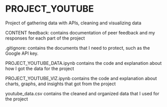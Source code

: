 # PROJECT_YOUTUBE
Project of gathering data with APIs, cleaning and visualizing data 

CONTENT
feedback: contains documentation of peer feedback and my responses for each part of the project

.gitignore: contains the documents that I need to protect, such as the Google API key.

PROJECT_YOUTUBE_DATA.ipynb contains the code and explanation about how I got the data for the project

PROJECT_YOUTUBE_VIZ.ipynb contains the code and explanation about charts, graphs, and insights that got from the project

youtube_data.csv contains the cleaned and organized data that I used for the project
